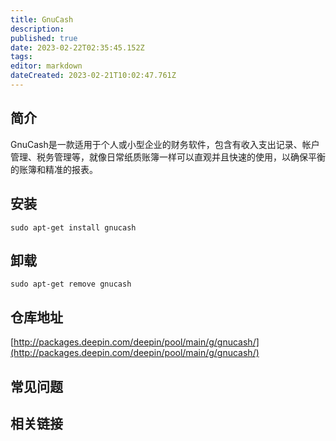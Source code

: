 ```yaml
---
title: GnuCash
description: 
published: true
date: 2023-02-22T02:35:45.152Z
tags: 
editor: markdown
dateCreated: 2023-02-21T10:02:47.761Z
---
```


## 简介

GnuCash是一款适用于个人或小型企业的财务软件，包含有收入支出记录、帐户管理、税务管理等，就像日常纸质账簿一样可以直观并且快速的使用，以确保平衡的账簿和精准的报表。

## 安装

`sudo apt-get install gnucash`

## 卸载

`sudo apt-get remove gnucash`

## 仓库地址

[http://packages.deepin.com/deepin/pool/main/g/gnucash/](http://packages.deepin.com/deepin/pool/main/g/gnucash/)

## 常见问题

## 相关链接
